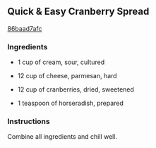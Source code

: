 ## Quick & Easy Cranberry Spread

[86baad7afc](http://www.food.com/recipe/quick-easy-cranberry-spread-276379)

### Ingredients

 - 1 cup of cream, sour, cultured

 - 12 cup of cheese, parmesan, hard

 - 12 cup of cranberries, dried, sweetened

 - 1 teaspoon of horseradish, prepared

### Instructions

Combine all ingredients and chill well.